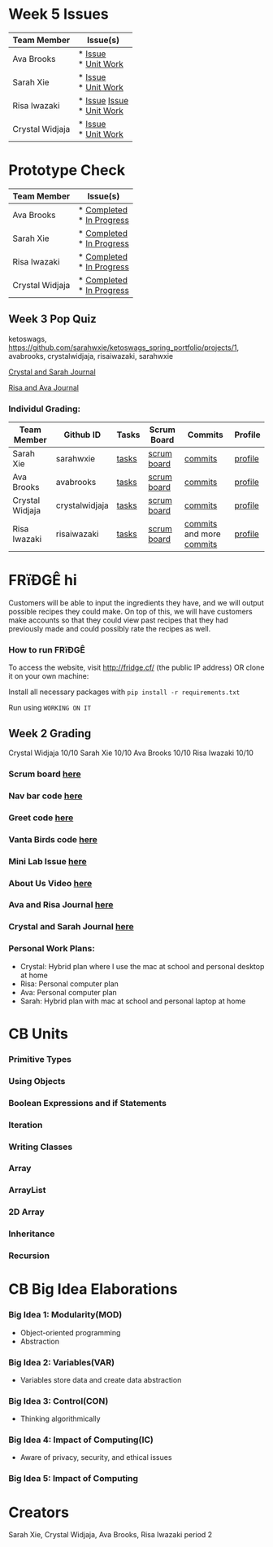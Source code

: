 # Week 5 Issues
| Team Member           | Issue(s)  | 
| -------------------------- |-----------------------------| 
| Ava Brooks               | * [Issue](https://github.com/sarahwxie/ketoswags_spring_portfolio/projects/1#card-68967845) <br>  * [Unit Work](https://docs.google.com/document/d/18oonZvdVRPGzeurFKEq9wraFkfDdEqKXo4AWc3CWPxk/edit#heading=h.u6ykynk3wxij) | 
| Sarah Xie               | * [Issue](https://github.com/sarahwxie/ketoswags_spring_portfolio/issues/31) <br> * [Unit Work](https://docs.google.com/document/d/1Wzt-dRrkgP-zqC3KqtCZWDsEPKMfLJBK7cT52iBjI2s/edit) | 
| Risa Iwazaki                | * [Issue](https://github.com/sarahwxie/ketoswags_spring_portfolio/issues/33) [Issue](https://github.com/sarahwxie/ketoswags_spring_portfolio/projects/1#card-69314037)<br> * [Unit Work](https://docs.google.com/document/d/18oonZvdVRPGzeurFKEq9wraFkfDdEqKXo4AWc3CWPxk/edit#heading=h.u6ykynk3wxij) | 
| Crystal Widjaja                | * [Issue](https://github.com/sarahwxie/ketoswags_spring_portfolio/issues/32) <br> * [Unit Work](https://docs.google.com/document/d/1Wzt-dRrkgP-zqC3KqtCZWDsEPKMfLJBK7cT52iBjI2s/edit)|

# Prototype Check
| Team Member           | Issue(s)  | 
| -------------------------- |-----------------------------| 
| Ava Brooks               | * [Completed](https://github.com/sarahwxie/ketoswags_spring_portfolio/projects/1#card-67466188) <br>  * [In Progress](https://github.com/sarahwxie/ketoswags_spring_portfolio/projects/1#card-68540014) | 
| Sarah Xie               | * [Completed](https://github.com/sarahwxie/ketoswags_spring_portfolio/projects/1#card-68683586) <br> * [In Progress](https://github.com/sarahwxie/ketoswags_spring_portfolio/projects/1#card-67466187) | 
| Risa Iwazaki                | * [Completed](https://github.com/sarahwxie/ketoswags_spring_portfolio/projects/1#card-68684860) <br> * [In Progress](https://github.com/sarahwxie/ketoswags_spring_portfolio/projects/1#card-68540269) | 
| Crystal Widjaja                | * [Completed](https://github.com/sarahwxie/ketoswags_spring_portfolio/projects/1#card-68540186) <br> * [In Progress]()|

## Week 3 Pop Quiz
ketoswags, https://github.com/sarahwxie/ketoswags_spring_portfolio/projects/1, avabrooks, crystalwidjaja, risaiwazaki, sarahwxie

[Crystal and Sarah Journal](https://docs.google.com/document/d/1Wzt-dRrkgP-zqC3KqtCZWDsEPKMfLJBK7cT52iBjI2s/edit)

[Risa and Ava Journal](https://docs.google.com/document/d/18oonZvdVRPGzeurFKEq9wraFkfDdEqKXo4AWc3CWPxk/edit?usp=sharing)

### Individul Grading:
| Team Member            | Github ID   | Tasks      | Scrum Board    | Commits   | Profile   |
| ------------------- | ----------------- | ----------------- | ------------ | ------------ | ------------|
| Sarah Xie| sarahwxie | [tasks](https://github.com/sarahwxie/ketoswags_spring_portfolio/issues?q=assignee%3Asarahwxie) | [scrum board](https://github.com/sarahwxie/ketoswags_spring_portfolio/projects/1?card_filter_query=assignee%3Asarahwxie) | [commits](https://github.com/sarahwxie/ketoswags_spring_portfolio/commits?author=sarahwxie) | [profile](https://github.com/sarahwxie)
| Ava Brooks | avabrooks | [tasks](https://github.com/sarahwxie/ketoswags_spring_portfolio/issues?q=assignee%3Aavabrooks) | [scrum board](https://github.com/sarahwxie/ketoswags_spring_portfolio/projects/1?card_filter_query=assignee%3Aavabrooks) | [commits](https://github.com/sarahwxie/ketoswags_spring_portfolio/commits?author=avabrooks) | [profile](https://github.com/avabrooks)
| Crystal Widjaja | crystalwidjaja | [tasks](https://github.com/sarahwxie/ketoswags_spring_portfolio/issues/assigned/crystalwidjaja) | [scrum board](https://github.com/sarahwxie/ketoswags_spring_portfolio/projects/1?card_filter_query=assignee%3A+crystal) | [commits](https://github.com/sarahwxie/ketoswags_spring_portfolio/commits?author=crystalwidjaja) | [profile](https://github.com/crystalwidjaja)
| Risa Iwazaki | risaiwazaki | [tasks](https://github.com/sarahwxie/ketoswags_spring_portfolio/issues?q=assignee%3Arisaiwazaki) | [scrum board](https://github.com/sarahwxie/ketoswags_spring_portfolio/projects/1) | [commits](https://github.com/sarahwxie/ketoswags_spring_portfolio/commits?author=risaiwazaki) and more [commits](https://github.com/sarahwxie/ketoswags_spring_portfolio/commits/master?after=da13a4c90c96b6f26868b333577e2cc82a4c3eb4+34&branch=master) | [profile](https://github.com/risaiwazaki)


# FRïÐGÊ  hi
Customers will be able to input the ingredients they have, and we will output possible recipes they could make. On top of this, we will have customers make accounts so that they could view past recipes that they had previously made and could possibly rate the recipes as well.

### How to run FRïÐGÊ
To access the website, visit http://fridge.cf/ (the public IP address) OR clone it on your own machine:

Install all necessary packages with `pip install -r requirements.txt`

Run using `WORKING ON IT` 


## Week 2 Grading
Crystal Widjaja 10/10
Sarah Xie 10/10
Ava Brooks 10/10
Risa Iwazaki 10/10

### Scrum board [here](https://github.com/sarahwxie/ketoswags_spring_portfolio/projects/1)
### Nav bar code [here](https://github.com/sarahwxie/ketoswags_spring_portfolio/blob/master/src/main/resources/templates/fragments/nav.html)
### Greet code [here](https://github.com/sarahwxie/ketoswags_spring_portfolio/blob/master/src/main/java/com/example/sping_portfolio/controllers/Greet.java)
### Vanta Birds code [here](https://github.com/sarahwxie/ketoswags_spring_portfolio/blob/master/src/main/java/com/example/sping_portfolio/controllers/Birds.java)
### Mini Lab Issue [here](https://github.com/sarahwxie/ketoswags_spring_portfolio/issues/11)
### About Us Video [here](https://github.com/sarahwxie/ketoswags_spring_portfolio/blob/master/src/main/resources/templates/aboutus.html)
### Ava and Risa Journal [here](https://docs.google.com/document/d/18oonZvdVRPGzeurFKEq9wraFkfDdEqKXo4AWc3CWPxk/edit#heading=h.b6f9w76ucuoh)
### Crystal and Sarah Journal [here](https://docs.google.com/document/d/1Wzt-dRrkgP-zqC3KqtCZWDsEPKMfLJBK7cT52iBjI2s/edit#heading=h.15b3tr98dokl)
### Personal Work Plans:
* Crystal: Hybrid plan where I use the mac at school and personal desktop at home
* Risa: Personal computer plan
* Ava: Personal computer plan
* Sarah: Hybrid plan with mac at school and personal laptop at home

# CB Units 
### Primitive Types
### Using Objects
### Boolean Expressions and if Statements
### Iteration
### Writing Classes
### Array
### ArrayList
### 2D Array
### Inheritance
### Recursion 


# CB Big Idea Elaborations
### Big Idea 1: Modularity(MOD)
* Object-oriented programming
* Abstraction 

### Big Idea 2: Variables(VAR)
* Variables store data and create data abstraction 

### Big Idea 3: Control(CON)
* Thinking algorithmically

### Big Idea 4: Impact of Computing(IC)
* Aware of privacy, security, and ethical issues

### Big Idea 5: Impact of Computing


# Creators
Sarah Xie, Crystal Widjaja, Ava Brooks, Risa Iwazaki period 2

